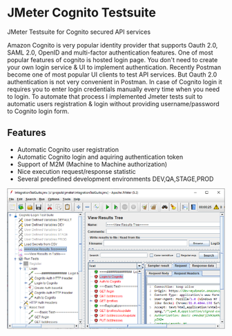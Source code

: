 # JMeter Cognito Testsuite
JMeter Testsuite for Cognito secured API services

Amazon Cognito is very popular identity provider that supports Oauth 2.0, SAML 2.0, OpenID and multi-factor authentication features.
One of most popular features of cognito is hosted login page. You don't need to create your own login service & UI to implement authentication.
Recently Postman become one of most popular UI clients to test API services. But Oauth 2.0 authentication is not very convenient in Postman. In case of Cognito login it requires you to enter login credentials manually every time when you need to login. To automate that process I implemented Jmeter tests suit to automatic users registration & login without providing username/password to Cognito login form.

## Features
* Automatic Cognito user registration
* Automatic Cognito login and aquiring authentication token
* Support of M2M (Machine to Machine authorization)
* Nice execution request/response statistic
* Several predefined development environments DEV,QA,STAGE,PROD

![Jmeter](screenshot.png?raw=true "Jmeter Test Suite")
